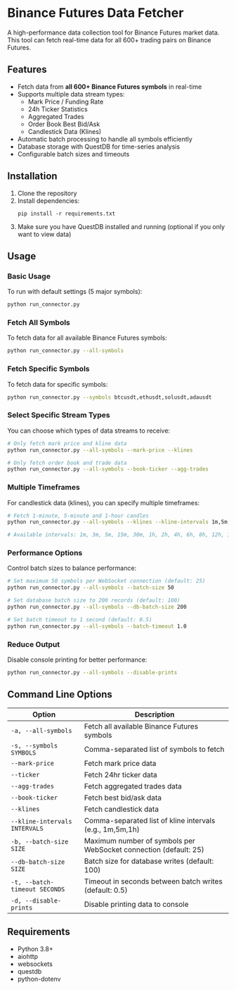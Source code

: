 # Binance Futures Data Fetcher

A high-performance data collection tool for Binance Futures market data. This tool can fetch real-time data for all 600+ trading pairs on Binance Futures.

## Features

- Fetch data from **all 600+ Binance Futures symbols** in real-time
- Supports multiple data stream types:
  - Mark Price / Funding Rate
  - 24h Ticker Statistics
  - Aggregated Trades
  - Order Book Best Bid/Ask
  - Candlestick Data (Klines)
- Automatic batch processing to handle all symbols efficiently
- Database storage with QuestDB for time-series analysis
- Configurable batch sizes and timeouts

## Installation

1. Clone the repository
2. Install dependencies:
   ```
   pip install -r requirements.txt
   ```
3. Make sure you have QuestDB installed and running (optional if you only want to view data)

## Usage

### Basic Usage

To run with default settings (5 major symbols):

```bash
python run_connector.py
```

### Fetch All Symbols

To fetch data for all available Binance Futures symbols:

```bash
python run_connector.py --all-symbols
```

### Fetch Specific Symbols

To fetch data for specific symbols:

```bash
python run_connector.py --symbols btcusdt,ethusdt,solusdt,adausdt
```

### Select Specific Stream Types

You can choose which types of data streams to receive:

```bash
# Only fetch mark price and kline data
python run_connector.py --all-symbols --mark-price --klines

# Only fetch order book and trade data
python run_connector.py --all-symbols --book-ticker --agg-trades
```

### Multiple Timeframes

For candlestick data (klines), you can specify multiple timeframes:

```bash
# Fetch 1-minute, 5-minute and 1-hour candles
python run_connector.py --all-symbols --klines --kline-intervals 1m,5m,1h

# Available intervals: 1m, 3m, 5m, 15m, 30m, 1h, 2h, 4h, 6h, 8h, 12h, 1d, 3d, 1w, 1M
```

### Performance Options

Control batch sizes to balance performance:

```bash
# Set maximum 50 symbols per WebSocket connection (default: 25)
python run_connector.py --all-symbols --batch-size 50

# Set database batch size to 200 records (default: 100)
python run_connector.py --all-symbols --db-batch-size 200

# Set batch timeout to 1 second (default: 0.5)
python run_connector.py --all-symbols --batch-timeout 1.0
```

### Reduce Output

Disable console printing for better performance:

```bash
python run_connector.py --all-symbols --disable-prints
```

## Command Line Options

| Option | Description |
|--------|-------------|
| `-a, --all-symbols` | Fetch all available Binance Futures symbols |
| `-s, --symbols SYMBOLS` | Comma-separated list of symbols to fetch |
| `--mark-price` | Fetch mark price data |
| `--ticker` | Fetch 24hr ticker data |
| `--agg-trades` | Fetch aggregated trades data |
| `--book-ticker` | Fetch best bid/ask data |
| `--klines` | Fetch candlestick data |
| `--kline-intervals INTERVALS` | Comma-separated list of kline intervals (e.g., 1m,5m,1h) |
| `-b, --batch-size SIZE` | Maximum number of symbols per WebSocket connection (default: 25) |
| `--db-batch-size SIZE` | Batch size for database writes (default: 100) |
| `-t, --batch-timeout SECONDS` | Timeout in seconds between batch writes (default: 0.5) |
| `-d, --disable-prints` | Disable printing data to console |

## Requirements

- Python 3.8+
- aiohttp
- websockets
- questdb
- python-dotenv 